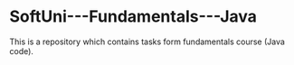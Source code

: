 # SoftUni---Fundamentals---Java
This is a repository which contains tasks form fundamentals course (Java code).
